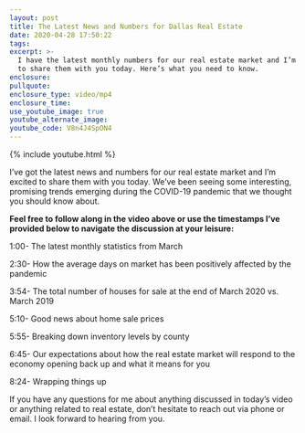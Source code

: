 ```yaml
---
layout: post
title: The Latest News and Numbers for Dallas Real Estate
date: 2020-04-28 17:50:22
tags:
excerpt: >-
  I have the latest monthly numbers for our real estate market and I’m excited
  to share them with you today. Here’s what you need to know.
enclosure:
pullquote:
enclosure_type: video/mp4
enclosure_time:
use_youtube_image: true
youtube_alternate_image:
youtube_code: V8n4J4SpON4
---
```


{% include youtube.html %}

I’ve got the latest news and numbers for our real estate market and I’m excited to share them with you today. We’ve been seeing some interesting, promising trends emerging during the COVID-19 pandemic that we thought you should know about.

**Feel free to follow along in the video above or use the timestamps I’ve provided below to navigate the discussion at your leisure:**

1:00- The latest monthly statistics from March

2:30- How the average days on market has been positively affected by the pandemic

3:54- The total number of houses for sale at the end of March 2020 vs. March 2019

5:10- Good news about home sale prices

5:55- Breaking down inventory levels by county

6:45- Our expectations about how the real estate market will respond to the economy opening back up and what it means for you

8:24- Wrapping things up

If you have any questions for me about anything discussed in today’s video or anything related to real estate, don’t hesitate to reach out via phone or email. I look forward to hearing from you.

&nbsp;

&nbsp;